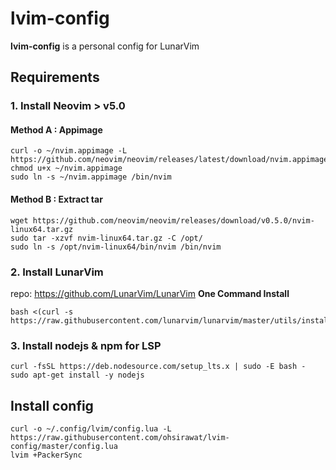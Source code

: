 # lvim-config
**lvim-config** is a personal config for LunarVim

## Requirements
### 1. Install Neovim > v5.0
#### Method A : Appimage
```
curl -o ~/nvim.appimage -L https://github.com/neovim/neovim/releases/latest/download/nvim.appimage
chmod u+x ~/nvim.appimage
sudo ln -s ~/nvim.appimage /bin/nvim
```
#### Method B : Extract tar
```
wget https://github.com/neovim/neovim/releases/download/v0.5.0/nvim-linux64.tar.gz
sudo tar -xzvf nvim-linux64.tar.gz -C /opt/
sudo ln -s /opt/nvim-linux64/bin/nvim /bin/nvim
```

### 2. Install LunarVim
repo: https://github.com/LunarVim/LunarVim
**One Command Install**
```
bash <(curl -s https://raw.githubusercontent.com/lunarvim/lunarvim/master/utils/installer/install.sh)
```


### 3. Install nodejs &  npm for LSP
```
curl -fsSL https://deb.nodesource.com/setup_lts.x | sudo -E bash -
sudo apt-get install -y nodejs
```

## Install config
```
curl -o ~/.config/lvim/config.lua -L https://raw.githubusercontent.com/ohsirawat/lvim-config/master/config.lua
lvim +PackerSync
```
